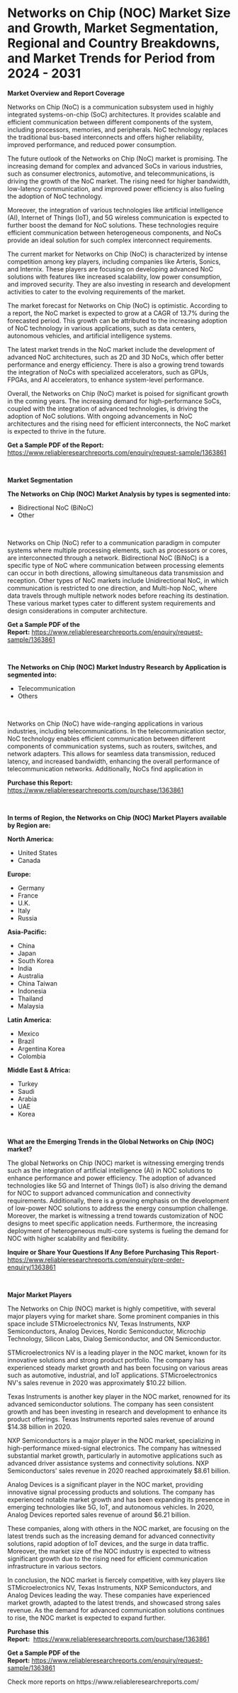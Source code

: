 <p><h1>Networks on Chip (NOC) Market Size and Growth, Market Segmentation, Regional and Country Breakdowns, and Market Trends for Period from 2024 -  2031</h1></p><p><strong>Market Overview and Report Coverage</strong></p>
<p><p>Networks on Chip (NoC) is a communication subsystem used in highly integrated systems-on-chip (SoC) architectures. It provides scalable and efficient communication between different components of the system, including processors, memories, and peripherals. NoC technology replaces the traditional bus-based interconnects and offers higher reliability, improved performance, and reduced power consumption.</p><p>The future outlook of the Networks on Chip (NoC) market is promising. The increasing demand for complex and advanced SoCs in various industries, such as consumer electronics, automotive, and telecommunications, is driving the growth of the NoC market. The rising need for higher bandwidth, low-latency communication, and improved power efficiency is also fueling the adoption of NoC technology.</p><p>Moreover, the integration of various technologies like artificial intelligence (AI), Internet of Things (IoT), and 5G wireless communication is expected to further boost the demand for NoC solutions. These technologies require efficient communication between heterogeneous components, and NoCs provide an ideal solution for such complex interconnect requirements.</p><p>The current market for Networks on Chip (NoC) is characterized by intense competition among key players, including companies like Arteris, Sonics, and Internix. These players are focusing on developing advanced NoC solutions with features like increased scalability, low power consumption, and improved security. They are also investing in research and development activities to cater to the evolving requirements of the market.</p><p>The market forecast for Networks on Chip (NoC) is optimistic. According to a report, the NoC market is expected to grow at a CAGR of 13.7% during the forecasted period. This growth can be attributed to the increasing adoption of NoC technology in various applications, such as data centers, autonomous vehicles, and artificial intelligence systems.</p><p>The latest market trends in the NoC market include the development of advanced NoC architectures, such as 2D and 3D NoCs, which offer better performance and energy efficiency. There is also a growing trend towards the integration of NoCs with specialized accelerators, such as GPUs, FPGAs, and AI accelerators, to enhance system-level performance.</p><p>Overall, the Networks on Chip (NoC) market is poised for significant growth in the coming years. The increasing demand for high-performance SoCs, coupled with the integration of advanced technologies, is driving the adoption of NoC solutions. With ongoing advancements in NoC architectures and the rising need for efficient interconnects, the NoC market is expected to thrive in the future.</p></p>
<p><strong>Get a Sample PDF of the Report:</strong> <a href="https://www.reliableresearchreports.com/enquiry/request-sample/1363861">https://www.reliableresearchreports.com/enquiry/request-sample/1363861</a></p>
<p>&nbsp;</p>
<p><strong>Market Segmentation</strong></p>
<p><strong>The Networks on Chip (NOC) Market Analysis by types is segmented into:</strong></p>
<p><ul><li>Bidirectional NoC (BiNoC)</li><li>Other</li></ul></p>
<p>&nbsp;</p>
<p><p>Networks on Chip (NoC) refer to a communication paradigm in computer systems where multiple processing elements, such as processors or cores, are interconnected through a network. Bidirectional NoC (BiNoC) is a specific type of NoC where communication between processing elements can occur in both directions, allowing simultaneous data transmission and reception. Other types of NoC markets include Unidirectional NoC, in which communication is restricted to one direction, and Multi-hop NoC, where data travels through multiple network nodes before reaching its destination. These various market types cater to different system requirements and design considerations in computer architecture.</p></p>
<p><strong>Get a Sample PDF of the Report:</strong>&nbsp;<a href="https://www.reliableresearchreports.com/enquiry/request-sample/1363861">https://www.reliableresearchreports.com/enquiry/request-sample/1363861</a></p>
<p>&nbsp;</p>
<p><strong>The Networks on Chip (NOC) Market Industry Research by Application is segmented into:</strong></p>
<p><ul><li>Telecommunication</li><li>Others</li></ul></p>
<p>&nbsp;</p>
<p><p>Networks on Chip (NoC) have wide-ranging applications in various industries, including telecommunications. In the telecommunication sector, NoC technology enables efficient communication between different components of communication systems, such as routers, switches, and network adapters. This allows for seamless data transmission, reduced latency, and increased bandwidth, enhancing the overall performance of telecommunication networks. Additionally, NoCs find application in</p></p>
<p><strong>Purchase this Report:</strong>&nbsp; <a href="https://www.reliableresearchreports.com/purchase/1363861">https://www.reliableresearchreports.com/purchase/1363861</a></p>
<p>&nbsp;</p>
<p><strong>In terms of Region, the Networks on Chip (NOC) Market Players available by Region are:</strong></p>
<p>
    <p> <strong> North America: </strong>
        <ul>
            <li>United States</li>
            <li>Canada</li>
        </ul>
        </p> 
    <p> <strong> Europe: </strong>
        <ul>
            <li>Germany</li>
            <li>France</li>
            <li>U.K.</li>
            <li>Italy</li>
            <li>Russia</li>
        </ul>
        </p> 
    <p> <strong> Asia-Pacific: </strong>
        <ul>
            <li>China</li>
            <li>Japan</li>
            <li>South Korea</li>
            <li>India</li>
            <li>Australia</li>
            <li>China Taiwan</li>
            <li>Indonesia</li>
            <li>Thailand</li>
            <li>Malaysia</li>
        </ul>
        </p> 
    <p> <strong> Latin America: </strong>
        <ul>
            <li>Mexico</li>
            <li>Brazil</li>
            <li>Argentina Korea</li>
            <li>Colombia</li>
        </ul>
        </p> 
    <p> <strong> Middle East & Africa: </strong>
        <ul>
            <li>Turkey</li>
            <li>Saudi</li>
            <li>Arabia</li>
            <li>UAE</li>
            <li>Korea</li>
        </ul>
    </p>
    </p>
<p>&nbsp;</p>
<p><strong>What are the Emerging Trends in the Global Networks on Chip (NOC) market?</strong></p>
<p><p>The global Networks on Chip (NOC) market is witnessing emerging trends such as the integration of artificial intelligence (AI) in NOC solutions to enhance performance and power efficiency. The adoption of advanced technologies like 5G and Internet of Things (IoT) is also driving the demand for NOC to support advanced communication and connectivity requirements. Additionally, there is a growing emphasis on the development of low-power NOC solutions to address the energy consumption challenge. Moreover, the market is witnessing a trend towards customization of NOC designs to meet specific application needs. Furthermore, the increasing deployment of heterogeneous multi-core systems is fueling the demand for NOC with higher scalability and flexibility.</p></p>
<p><strong>Inquire or Share Your Questions If Any Before Purchasing This Report</strong>- <a href="https://www.reliableresearchreports.com/enquiry/pre-order-enquiry/1363861">https://www.reliableresearchreports.com/enquiry/pre-order-enquiry/1363861</a></p>
<p>&nbsp;</p>
<p><strong>Major Market Players</strong></p>
<p><p>The Networks on Chip (NOC) market is highly competitive, with several major players vying for market share. Some prominent companies in this space include STMicroelectronics NV, Texas Instruments, NXP Semiconductors, Analog Devices, Nordic Semiconductor, Microchip Technology, Silicon Labs, Dialog Semiconductor, and ON Semiconductor. </p><p>STMicroelectronics NV is a leading player in the NOC market, known for its innovative solutions and strong product portfolio. The company has experienced steady market growth and has been focusing on various areas such as automotive, industrial, and IoT applications. STMicroelectronics NV's sales revenue in 2020 was approximately $10.22 billion.</p><p>Texas Instruments is another key player in the NOC market, renowned for its advanced semiconductor solutions. The company has seen consistent growth and has been investing in research and development to enhance its product offerings. Texas Instruments reported sales revenue of around $14.38 billion in 2020.</p><p>NXP Semiconductors is a major player in the NOC market, specializing in high-performance mixed-signal electronics. The company has witnessed substantial market growth, particularly in automotive applications such as advanced driver assistance systems and connectivity solutions. NXP Semiconductors' sales revenue in 2020 reached approximately $8.61 billion.</p><p>Analog Devices is a significant player in the NOC market, providing innovative signal processing products and solutions. The company has experienced notable market growth and has been expanding its presence in emerging technologies like 5G, IoT, and autonomous vehicles. In 2020, Analog Devices reported sales revenue of around $6.21 billion.</p><p>These companies, along with others in the NOC market, are focusing on the latest trends such as the increasing demand for advanced connectivity solutions, rapid adoption of IoT devices, and the surge in data traffic. Moreover, the market size of the NOC industry is expected to witness significant growth due to the rising need for efficient communication infrastructure in various sectors.</p><p>In conclusion, the NOC market is fiercely competitive, with key players like STMicroelectronics NV, Texas Instruments, NXP Semiconductors, and Analog Devices leading the way. These companies have experienced market growth, adapted to the latest trends, and showcased strong sales revenue. As the demand for advanced communication solutions continues to rise, the NOC market is expected to expand further.</p></p>
<p><strong>Purchase this Report:</strong>&nbsp;&nbsp;<a href="https://www.reliableresearchreports.com/purchase/1363861">https://www.reliableresearchreports.com/purchase/1363861</a></p>
<p></p>
<p><strong>Get a Sample PDF of the Report:</strong>&nbsp;<a href="https://www.reliableresearchreports.com/enquiry/request-sample/1363861">https://www.reliableresearchreports.com/enquiry/request-sample/1363861</a></p>
<p>Check more reports on https://www.reliableresearchreports.com/</p>